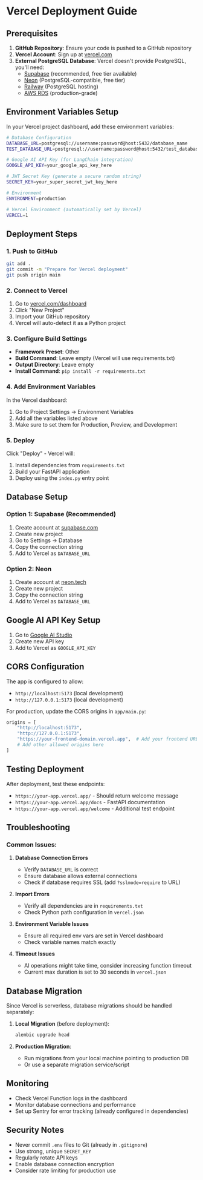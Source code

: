 # Vercel Deployment Guide

## Prerequisites

1. **GitHub Repository**: Ensure your code is pushed to a GitHub repository
2. **Vercel Account**: Sign up at [vercel.com](https://vercel.com)
3. **External PostgreSQL Database**: Vercel doesn't provide PostgreSQL, you'll need:
   - [Supabase](https://supabase.com) (recommended, free tier available)
   - [Neon](https://neon.tech) (PostgreSQL-compatible, free tier)
   - [Railway](https://railway.app) (PostgreSQL hosting)
   - [AWS RDS](https://aws.amazon.com/rds/) (production-grade)

## Environment Variables Setup

In your Vercel project dashboard, add these environment variables:

```bash
# Database Configuration
DATABASE_URL=postgresql://username:password@host:5432/database_name
TEST_DATABASE_URL=postgresql://username:password@host:5432/test_database_name

# Google AI API Key (for LangChain integration)
GOOGLE_API_KEY=your_google_api_key_here

# JWT Secret Key (generate a secure random string)
SECRET_KEY=your_super_secret_jwt_key_here

# Environment
ENVIRONMENT=production

# Vercel Environment (automatically set by Vercel)
VERCEL=1
```

## Deployment Steps

### 1. Push to GitHub
```bash
git add .
git commit -m "Prepare for Vercel deployment"
git push origin main
```

### 2. Connect to Vercel
1. Go to [vercel.com/dashboard](https://vercel.com/dashboard)
2. Click "New Project"
3. Import your GitHub repository
4. Vercel will auto-detect it as a Python project

### 3. Configure Build Settings
- **Framework Preset**: Other
- **Build Command**: Leave empty (Vercel will use requirements.txt)
- **Output Directory**: Leave empty
- **Install Command**: `pip install -r requirements.txt`

### 4. Add Environment Variables
In the Vercel dashboard:
1. Go to Project Settings → Environment Variables
2. Add all the variables listed above
3. Make sure to set them for Production, Preview, and Development

### 5. Deploy
Click "Deploy" - Vercel will:
1. Install dependencies from `requirements.txt`
2. Build your FastAPI application
3. Deploy using the `index.py` entry point

## Database Setup

### Option 1: Supabase (Recommended)
1. Create account at [supabase.com](https://supabase.com)
2. Create new project
3. Go to Settings → Database
4. Copy the connection string
5. Add to Vercel as `DATABASE_URL`

### Option 2: Neon
1. Create account at [neon.tech](https://neon.tech)
2. Create new project
3. Copy the connection string
4. Add to Vercel as `DATABASE_URL`

## Google AI API Key Setup
1. Go to [Google AI Studio](https://makersuite.google.com/app/apikey)
2. Create new API key
3. Add to Vercel as `GOOGLE_API_KEY`

## CORS Configuration
The app is configured to allow:
- `http://localhost:5173` (local development)
- `http://127.0.0.1:5173` (local development)

For production, update the CORS origins in `app/main.py`:
```python
origins = [
    "http://localhost:5173",
    "http://127.0.0.1:5173",
    "https://your-frontend-domain.vercel.app",  # Add your frontend URL
    # Add other allowed origins here
]
```

## Testing Deployment

After deployment, test these endpoints:
- `https://your-app.vercel.app/` - Should return welcome message
- `https://your-app.vercel.app/docs` - FastAPI documentation
- `https://your-app.vercel.app/welcome` - Additional test endpoint

## Troubleshooting

### Common Issues:

1. **Database Connection Errors**
   - Verify `DATABASE_URL` is correct
   - Ensure database allows external connections
   - Check if database requires SSL (add `?sslmode=require` to URL)

2. **Import Errors**
   - Verify all dependencies are in `requirements.txt`
   - Check Python path configuration in `vercel.json`

3. **Environment Variable Issues**
   - Ensure all required env vars are set in Vercel dashboard
   - Check variable names match exactly

4. **Timeout Issues**
   - AI operations might take time, consider increasing function timeout
   - Current max duration is set to 30 seconds in `vercel.json`

## Database Migration

Since Vercel is serverless, database migrations should be handled separately:

1. **Local Migration** (before deployment):
   ```bash
   alembic upgrade head
   ```

2. **Production Migration**:
   - Run migrations from your local machine pointing to production DB
   - Or use a separate migration service/script

## Monitoring

- Check Vercel Function logs in the dashboard
- Monitor database connections and performance
- Set up Sentry for error tracking (already configured in dependencies)

## Security Notes

- Never commit `.env` files to Git (already in `.gitignore`)
- Use strong, unique `SECRET_KEY`
- Regularly rotate API keys
- Enable database connection encryption
- Consider rate limiting for production use
